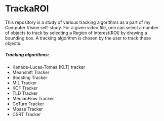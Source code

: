 # TrackaROI
This repository is a study of various tracking algorithms as a part of my Computer Vision self-study. 
For a given video file, one can select a number of objects to track by selecting a Region of Interest(ROI) by drawing a bounding box. A tracking algorithm is chosen by the user to track these objects. 

##### Tracking algorithms:
 - Kanade-Lucas-Tomas (KLT) tracker
 - Meanshift Tracker
 - Boosting Tracker
 - MIL Tracker
 - KCF Tracker
 - TLD Tracker
 - MedianFlow Tracker
 - GoTurn Tracker
 - Mosse Tracker
 - CSRT Tracker
 
 
 
